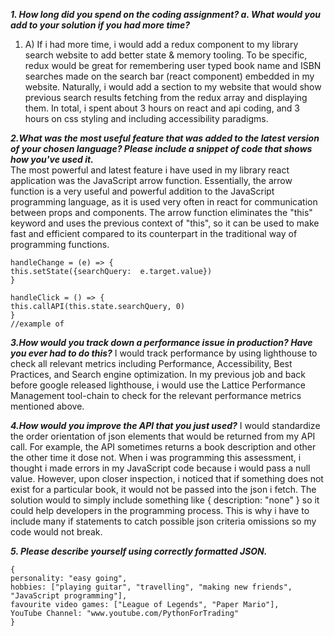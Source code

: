 ***1.	How long did you spend on the coding assignment? 
a.	What would you add to your solution if you had more time?***
<br>
1. A) If i had more time, i would add a redux component to my library search website to add better state & memory tooling.  To be specific, redux would be great for remembering user typed book name and ISBN searches made on the search bar (react component) embedded in my website.  Naturally, i would add a section to my website that would show previous search results fetching from the redux array and displaying them. In total, i spent about 3 hours on react and api coding, and 3 hours on css styling and including accessibility paradigms.

***2.What was the most useful feature that was added to the latest version of your chosen language? Please include a snippet of code that shows how you've used it.***
<br>
The most powerful and latest feature i have used in my library react application was the JavaScript arrow function.   Essentially, the arrow function is a very useful and powerful addition to the JavaScript programming language, as it is used very often in react for communication between props and components.  The arrow function eliminates the "this" keyword and uses the previous context of "this", so it can be used to make fast and efficient compared to its counterpart in the traditional way of programming functions.  
```
handleChange = (e) => {
this.setState({searchQuery:  e.target.value})
}

handleClick = () => {
this.callAPI(this.state.searchQuery, 0)
} 
//example of 
```
***3.How would you track down a performance issue in production? Have you ever had to do this?*** 
   I would track performance by using lighthouse to check all relevant metrics including Performance, Accessibility, Best Practices, and Search engine optimization.  In my previous job and back before google released lighthouse, i would use the Lattice Performance Management tool-chain to check for the relevant performance metrics mentioned above. 

***4.How would you improve the API that you just used?***
I would standardize the order orientation of json elements that would be returned from my API call.   For example, the API sometimes returns a book description and other the other time it dose not.  When i was programming this assessment, i thought i made errors in my JavaScript code because i would pass a null value.  However, upon closer inspection, i noticed that if something does not exist for a particular book, it would not be passed into the json i fetch.  The solution would to simply include something like { description: "none" } so it could help developers in the programming process.  This is why i have to include many if statements to catch possible json criteria omissions so my code would not break.  

***5. Please describe yourself using correctly formatted JSON.***
```
{
personality: "easy going",
hobbies: ["playing guitar", "travelling", "making new friends", "JavaScript programming"],
favourite video games: ["League of Legends", "Paper Mario"],
YouTube Channel: "www.youtube.com/PythonForTrading"
}
```

